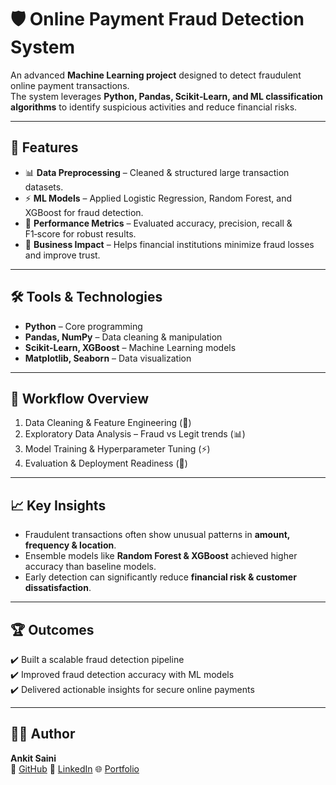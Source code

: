 # 🛡️ Online Payment Fraud Detection System  

An advanced **Machine Learning project** designed to detect fraudulent online payment transactions.  
The system leverages **Python, Pandas, Scikit‑Learn, and ML classification algorithms** to identify suspicious activities and reduce financial risks.  

---

## 🚀 Features  
- 📊 **Data Preprocessing** – Cleaned & structured large transaction datasets.  
- ⚡ **ML Models** – Applied Logistic Regression, Random Forest, and XGBoost for fraud detection.  
- 🎯 **Performance Metrics** – Evaluated accuracy, precision, recall & F1‑score for robust results.  
- 🔐 **Business Impact** – Helps financial institutions minimize fraud losses and improve trust.  

---

## 🛠️ Tools & Technologies  
- **Python** – Core programming  
- **Pandas, NumPy** – Data cleaning & manipulation  
- **Scikit‑Learn, XGBoost** – Machine Learning models  
- **Matplotlib, Seaborn** – Data visualization  

---

## 📸 Workflow Overview  
1. Data Cleaning & Feature Engineering (🧹)  
2. Exploratory Data Analysis – Fraud vs Legit trends (📊)  
3. Model Training & Hyperparameter Tuning (⚡)  
4. Evaluation & Deployment Readiness (🎯)  

---

## 📈 Key Insights  
- Fraudulent transactions often show unusual patterns in **amount, frequency & location**.  
- Ensemble models like **Random Forest & XGBoost** achieved higher accuracy than baseline models.  
- Early detection can significantly reduce **financial risk & customer dissatisfaction**.  

---

## 🏆 Outcomes  
✔️ Built a scalable fraud detection pipeline  
✔️ Improved fraud detection accuracy with ML models  
✔️ Delivered actionable insights for secure online payments  

---

## 👨‍💻 Author   
**Ankit Saini**  
🐙 [GitHub](https://github.com/ankitsaini605) 🔗 [LinkedIn](https://linkedin.com/in/ankitsaini605) 🌐 [Portfolio]()   
